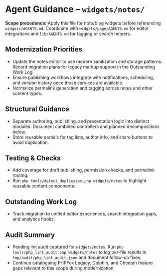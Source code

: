 # Agent Guidance – `widgets/notes/`

**Scope precedence:** Apply this file for note/blog widgets before referencing `widgets/AGENTS.md`.
Coordinate with `widgets/page/AGENTS.md` for editor integrations and `lib/AGENTS.md` for tagging
or search helpers.

## Modernization Priorities
- Update the notes editor to use modern sanitization and storage patterns. Record migration plans for
  legacy markup support in the Outstanding Work Log.
- Ensure publishing workflows integrate with notifications, scheduling, and version history once
  those services are available.
- Normalize permalink generation and tagging across notes and other content types.

## Structural Guidance
- Separate authoring, publishing, and presentation logic into distinct modules. Document combined
  controllers and planned decompositions below.
- Store reusable partials for tag lists, author info, and share buttons to avoid duplication.

## Testing & Checks
- Add coverage for draft publishing, permission checks, and permalink routing.
- Run `php tools/detect_duplicates.php widgets/notes` to highlight reusable content components.

## Outstanding Work Log
- Track migration to unified editor experiences, search integration gaps, and analytics hooks.

## Audit Summary
- Pending lint audit captured for `widgets/notes`. Run `php tools/php_lint_audit.php widgets/notes` to log per-file results in `tmp/audit/php_lint_audit.json` and document follow-up fixes.
- Continue cataloguing PHPFox Legacy, Dolphin, and Cheetah feature gaps relevant to this scope during modernization.

